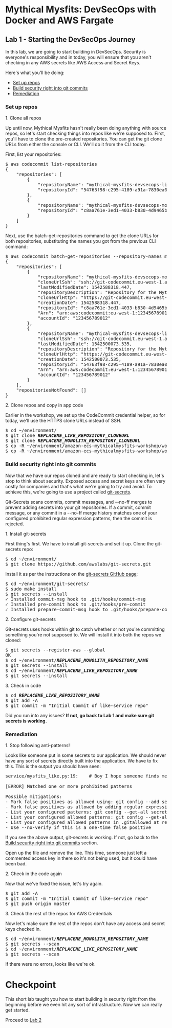 # Mythical Mysfits: DevSecOps with Docker and AWS Fargate

## Lab 1 - Starting the DevSecOps Journey

In this lab, we are going to start building in DevSecOps. Security is everyone's responsibility and in today, you will ensure that you aren't checking in any AWS secrets like AWS Access and Secret Keys. 

Here's what you'll be doing:

* [Set up repos](#set-up-repos)
* [Build security right into git commits](#build-security-right-into-git-commits)
* [Remediation](#rsemediation)

### Set up repos

1\. Clone all repos

Up until now, Mythical Mysfits hasn't really been doing anything with source repos, so let's start checking things into repos like we're supposed to. First, you'll have to clone the pre-created repositories. You can get the git clone URLs from either the console or CLI. We'll do it from the CLI today. 

First, list your repositories:

<pre>
$ aws codecommit list-repositories
{
    "repositories": [
        {
            "repositoryName": "mythical-mysfits-devsecops-like-service",
            "repositoryId": "54763f98-c295-4189-a91a-7830ea085aae"
        },
        {
            "repositoryName": "mythical-mysfits-devsecops-monolith-service",
            "repositoryId": "c8aa761e-3ed1-4033-b830-4d9465b51087"
        }
    ]
}
</pre>

Next, use the batch-get-repositories command to get the clone URLs for both repositories, substituting the names you got from the previous CLI command:

<pre>
$ aws codecommit batch-get-repositories --repository-names mythical-mysfits-devsecops-monolith-service mythical-mysfits-devsecops-like-service
{
    "repositories": [
        {
            "repositoryName": "mythical-mysfits-devsecops-monolith-service",
            "cloneUrlSsh": "ssh://git-codecommit.eu-west-1.amazonaws.com/v1/repos/mythical-mysfits-devsecops-monolith-service",
            "lastModifiedDate": 1542588318.447,
            "repositoryDescription": "Repository for the Mythical Mysfits monolith service",
            "cloneUrlHttp": "https://git-codecommit.eu-west-1.amazonaws.com/v1/repos/mythical-mysfits-devsecops-monolith-service",
            "creationDate": 1542588318.447,
            "repositoryId": "c8aa761e-3ed1-4033-b830-4d9465b51087",
            "Arn": "arn:aws:codecommit:eu-west-1:123456789012:mythical-mysfits-devsecops-monolith-service",
            "accountId": "123456789012"
        },
        {
            "repositoryName": "mythical-mysfits-devsecops-like-service",
            "cloneUrlSsh": "ssh://git-codecommit.eu-west-1.amazonaws.com/v1/repos/mythical-mysfits-devsecops-like-service",
            "lastModifiedDate": 1542500073.535,
            "repositoryDescription": "Repository for the Mythical Mysfits like service",
            "cloneUrlHttp": "https://git-codecommit.eu-west-1.amazonaws.com/v1/repos/mythical-mysfits-devsecops-like-service",
            "creationDate": 1542500073.535,
            "repositoryId": "54763f98-c295-4189-a91a-7830ea085aae",
            "Arn": "arn:aws:codecommit:eu-west-1:123456789012:mythical-mysfits-devsecops-like-service",
            "accountId": "123456789012"
        }
    ],
    "repositoriesNotFound": []
}
</pre>

2\. Clone repos and copy in app code

Earlier in the workshop, we set up the CodeCommit credential helper, so for today, we'll use the HTTPS clone URLs instead of SSH. 

<pre>
$ cd ~/environment/
$ git clone <b><i>REPLACEME_LIKE_REPOSITORY_CLONEURL</b></i>
$ git clone <b><i>REPLACEME_MONOLITH_REPOSITORY_CLONEURL</b></i>
$ cp -R ~/environment/amazon-ecs-mythicalmysfits-workshop/workshop-2/app/like-service/* <b><i>REPLACEME_LIKE_REPOSITORY_NAME</b></i>
$ cp -R ~/environment/amazon-ecs-mythicalmysfits-workshop/workshop-2/app/monolith-service/* <b><i>REPLACEME_MONOLITH_REPOSITORY_NAME</b></i>
</pre>

### Build security right into git commits

Now that we have our repos cloned and are ready to start checking in, let's stop to think about security. Exposed access and secret keys are often very costly for companies and that's what we're going to try and avoid. To achieve this, we're going to use a project called [git-secrets](https://github.com/awslabs/git-secrets).

Git-Secrets scans commits, commit messages, and --no-ff merges to prevent adding secrets into your git repositories. If a commit, commit message, or any commit in a --no-ff merge history matches one of your configured prohibited regular expression patterns, then the commit is rejected.

1\. Install git-secrets

First thing's first. We have to install git-secrets and set it up. Clone the git-secrets repo:

<pre>
$ cd ~/environment/
$ git clone https://github.com/awslabs/git-secrets.git
</pre>

Install it as per the instructions on the [git-secrets GitHub page](https://github.com/awslabs/git-secrets#installing-git-secrets): 

<pre>
$ cd ~/environment/git-secrets/
$ sudo make install
$ git secrets --install
✓ Installed commit-msg hook to .git/hooks/commit-msg
✓ Installed pre-commit hook to .git/hooks/pre-commit
✓ Installed prepare-commit-msg hook to .git/hooks/prepare-commit-msg
</pre>

2\. Configure git-secrets

Git-secrets uses hooks within git to catch whether or not you're committing something you're not supposed to. We will install it into both the repos we cloned:

<pre>
$ git secrets --register-aws --global
OK
$ cd ~/environment/<b><i>REPLACEME_MONOLITH_REPOSITORY_NAME</b></i>
$ git secrets --install
$ cd ~/environment/<b><i>REPLACEME_LIKE_REPOSITORY_NAME</b></i>
$ git secrets --install
</pre>

3\. Check in code
<pre>
$ cd <b><i>REPLACEME_LIKE_REPOSITORY_NAME</b></i>
$ git add -A
$ git commit -m "Initial Commit of like-service repo"
</pre>

Did you run into any issues? **If not, go back to Lab 1 and make sure git secrets is working.**

### Remediation

1\. Stop following anti-patterns!

Looks like someone put in some secrets to our application. We should never have any sort of secrets directly built into the application. We have to fix this. This is the output you should have seen:

<pre>
service/mysfits_like.py:19:    # Boy I hope someone finds me: AKIAIOSFODNN7EXAMPLS

[ERROR] Matched one or more prohibited patterns

Possible mitigations:
- Mark false positives as allowed using: git config --add secrets.allowed ...
- Mark false positives as allowed by adding regular expressions to .gitallowed at repository's root directory
- List your configured patterns: git config --get-all secrets.patterns
- List your configured allowed patterns: git config --get-all secrets.allowed
- List your configured allowed patterns in .gitallowed at repository's root directory
- Use --no-verify if this is a one-time false positive
</pre>

If you see the above output, git-secrets is working. If not, go back to the [Build security right into git commits](#build-security-right-into-git-commits) section.

Open up the file and remove the line. This time, someone just left a commented access key in there so it's not being used, but it could have been bad.

2\. Check in the code again

Now that we've fixed the issue, let's try again.
<pre>
$ git add -A
$ git commit -m "Initial Commit of like-service repo"
$ git push origin master
</pre>

3\. Check the rest of the repos for AWS Credentials

Now let's make sure the rest of the repos don't have any access and secret keys checked in.

<pre>
$ cd ~/environment/<b><i>REPLACEME_MONOLITH_REPOSITORY_NAME</b></i>
$ git secrets --scan
$ cd ~/environment/<b><i>REPLACEME_LIKE_REPOSITORY_NAME</b></i>
$ git secrets --scan
</pre>

If there were no errors, looks like we're ok.

# Checkpoint

This short lab taught you how to start building in security right from the beginning before we even hit any sort of infrastructure. Now we can really get started.

Proceed to [Lab 2](../Lab-2)

